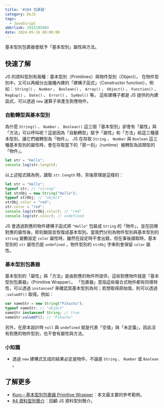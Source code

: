 ```yaml
---
title: '#104 包裹器'
category: DoJS
tags:
  - JavaScript
abbrlink: 2915105083
date: 2024-05-16 00:00:00
---
```

基本型別包裹器會賦予「基本型別」屬性與方法。
<!--more-->
## 快速了解
JS 的資料型別有兩種：基本型別（Primitives）與物件型別（Object）。
在物件型別中，又可以再細分出幾種內建的「建構子函式」（Constructor function），例如： `String()` 、 `Number` 、 `Boolean()` 、 `Array()` 、 `Object()` 、 `Function()` 、 `RegExp()` 、 `Date()` 、 `Error()` 、 `Symbol()` 等。
這些建構子都是 JS 提供的內建函式，可以透過 `new` 運算子來產生對應物件。
### 自動轉型與基本型別
為什麼 `String()` 、 `Number` 、 `Boolean()` 這三個「基本型別」卻會有「屬性」與「方法」可以呼叫呢？這是因為「自動轉型」賦予「屬性」和「方法」給這三種基本型別，讓它們被轉型為「物件」。
JS 在存取 `String` 、 `Number` 與 `Boolean` 這三種基本型別的屬性時，會在存取當下的「那一刻」（runtime）被轉型為該類型的「物件」。
```jsx
let str = "Hello";
console.log(str.length);
```
以上述程式碼為例，讀取 `str.length` 時，背後原理是這樣的：
```jsx
let str = "Hello";
typeof str; // "string"
let strObj = new String("Hello");
typeof strObj; // "object"
strObj.color = "red";
str.color = "red";
console.log(strObj.color); // "red"
console.log(str.color); // undefined
```
JS 會透過對應的物件建構子函式將 `"Hello"` 包裝成 `String` 的「物件」，並在回傳對應的屬性後，即刻銷毀並恢復成基本型別。當我們分別為物件型別與基本型別的 `string` 變數設定 `color` 屬性時，雖然在設定時不會出錯，但在事後讀取時，基本型別的 `str` 屬性仍是 `undefined` ，物件型別的 `strObj` 字串則會保留 `color` 屬性。
### 基本型別包裹器
基本型別的「屬性」與「方法」是由對應的物件所提供，這些對應物件就是「基本型別包裹器」（Primitive Wrapper）。
「包裹器」意指這些複合式物件都有同樣特性，可以透過 `instanceof` 來確認其基本型別為何；若想取得原始值，則可以透過 `.valueOf()` 取得。例如：
```jsx
var nameStr = new String("Pikachu");
typeof nameStr; // "object"
nameStr instanceof String; // true
nameStr.valueOf(); // "Pikachu"
```
另外，在原本設計時 `null` 與 `undefined` 就是代表「空值」與「未定義」，因此沒有對應的物件型別，也不會有屬性與方法。
### 小知識
- 透過 `new` 建構式生成的結果必定是物件，不論是 `String` 、 `Number` 或 `Boolean` 。
## 了解更多
- [Kuro－基本型別包裹器 Primitive Wrapper](https://ithelp.ithome.com.tw/articles/10193902)：本文最主要的參考範例。
- [#4 資料型別簡介](https://chunjull.github.io/javascript/20231028/764880996/)：回顧 JS 資料型別簡介。